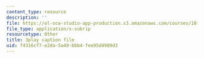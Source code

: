 ```yaml
---
content_type: resource
description: ''
file: https://ol-ocw-studio-app-production.s3.amazonaws.com/courses/18-02-multivariable-calculus-fall-2007/f4316cf7e2da5a49bbb4fee95d4989d3_bHdzkFrgRcA.vtt
file_type: application/x-subrip
resourcetype: Other
title: 3play caption file
uid: f4316cf7-e2da-5a49-bbb4-fee95d4989d3
---
```

